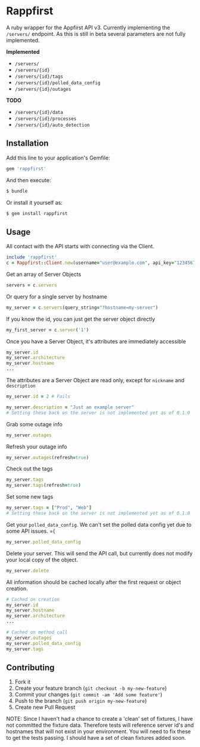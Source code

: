 # Rappfirst

A ruby wrapper for the Appfirst API v3.  Currently implementing the `/servers/` endpoint.  As this is still in beta several parameters are not fully implemented.

**Implemented**
* `/servers/`
* `/servers/{id}`
* `/servers/{id}/tags`
* `/servers/{id}/polled_data_config`
* `/servers/{id}/outages`

**TODO**
* `/servers/{id}/data`
* `/servers/{id}/processes`
* `/servers/{id}/auto_detection`

## Installation

Add this line to your application's Gemfile:

```ruby
gem 'rappfirst'
```

And then execute:

```bash
$ bundle
```

Or install it yourself as:

```bash
$ gem install rappfirst
```

## Usage

All contact with the API starts with connecting via the Client.
```ruby
include 'rappfirst'
c = Rappfirst::Client.new(username="user@example.com", api_key="1234567890")
```

Get an array of Server Objects
```ruby
servers = c.servers
```

Or query for a single server by hostname
```ruby
my_server = c.servers(query_string="?hostname=my-server")
```

If you know the id, you can just get the server object directly
```ruby
my_first_server = c.server('1')
```

Once you have a Server Object, it's attributes are immediately accessible
```ruby
my_server.id
my_server.architecture
my_server.hostname
...
```

The attributes are a Server Object are read only, except for `nickname` and `description`
```ruby
my_server.id = 2 # Fails

my_server.description = "Just an example server"
# Setting these back on the server is not implemented yet as of 0.1.0
```

Grab some outage info
```ruby
my_server.outages
```

Refresh your outage info
```ruby
my_server.outages(refresh=true)
```

Check out the tags
```ruby
my_server.tags
my_server.tags(refresh=true)
```

Set some new tags
```ruby
my_server.tags = ["Prod", "Web"]
# Setting these back on the server is not implemented yet as of 0.1.0
```

Get your `polled_data_config`. We can't set the polled data config yet due to some API issues. =(
```ruby
my_server.polled_data_config
```

Delete your server.  This will send the API call, but currently does not modify your local copy of the object.
```ruby
my_server.delete
```

All information should be cached locally after the first request or object creation.
```ruby
# Cached on creation
my_server.id
my_server.hostname
my_server.architecture
...

# Cached on method call
my_server.outages
my_server.polled_data_config
my_server.tags
```

## Contributing

1. Fork it
2. Create your feature branch (`git checkout -b my-new-feature`)
3. Commit your changes (`git commit -am 'Add some feature'`)
4. Push to the branch (`git push origin my-new-feature`)
5. Create new Pull Request

NOTE: Since I haven't had a chance to create a 'clean' set of fixtures, I have not committed the fixture data.  Therefore tests will reference server id's and hostnames that will not exist in your environment.  You will need to fix these to get the tests passing.  I should have a set of clean fixtures added soon.
